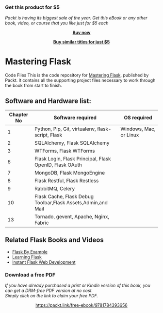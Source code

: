 
### Get this product for $5

<i>Packt is having its biggest sale of the year. Get this eBook or any other book, video, or course that you like just for $5 each</i>


<b><p align='center'>[Buy now](https://packt.link/9781784393656)</p></b>


<b><p align='center'>[Buy similar titles for just $5](https://subscription.packtpub.com/search)</p></b>


# Mastering Flask
Code Files
This is the code repository for [Mastering Flask](https://www.packtpub.com/web-development/mastering-flask?utm_source=github&utm_medium=repository&utm_campaign=9781784393656), published by Packt. It contains all the supporting project files necessary to work through the book from start to finish.

## Software and Hardware list:



| Chapter No | Software required                                            | OS required           |              
-------------|--------------------------------------------------------------|-----------------------|
| 1          | Python, Pip, Git, virtualenv, flask-script, Flask            | Windows, Mac, or Linux|
| 2          | SQLAlchemy, Flask SQLAlchemy                                 |                       |                                       |
| 3          | WTForms, Flask WTForms                                       |                       |
| 6          | Flask Login, Flask Principal, Flask OpenID, Flask OAuth      |                       |
| 7          | MongoDB, Flask MongoEngine                                   |                       |
| 8          | Flask Restful, Flask Restless                                |                       |
| 9          | RabbitMQ, Celery                                             |                       |
| 10         | Flask Cache, Flask Debug Toolbar,Flask Assets,Admin,and Mail |                       |
| 13         | Tornado, gevent, Apache, Nginx, Fabric                       |                       |



## Related Flask Books and Videos

* [Flask By Example](https://www.packtpub.com/web-development/flask-example?utm_source=github&utm_medium=repository&utm_campaign=9781785286933)
* [Learning Flask](https://www.packtpub.com/web-development/learning-flask-video)
* [Instant Flask Web Development](https://www.packtpub.com/web-development/instant-flask-web-development-instant?utm_source=github&utm_medium=repository&utm_campaign=9781782169628)
### Download a free PDF

 <i>If you have already purchased a print or Kindle version of this book, you can get a DRM-free PDF version at no cost.<br>Simply click on the link to claim your free PDF.</i>
<p align="center"> <a href="https://packt.link/free-ebook/9781784393656">https://packt.link/free-ebook/9781784393656 </a> </p>